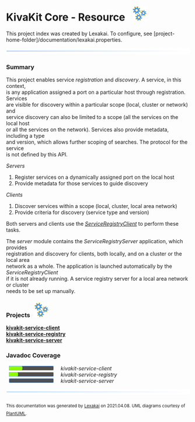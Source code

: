 # KivaKit Core - Resource &nbsp;&nbsp;![](documentation/images/gears-40.png)

This project index was created by Lexakai. To configure, see [project-home-folder]/documentation/lexakai.properties.

![](documentation/images/horizontal-line.png)

[//]: # (start-user-text)

### Summary <a name = "summary"></a>

This project enables service *registration* and *discovery*. A service, in this context,  
is any application assigned a port on a particular host through registration. Services  
are visible for discovery within a particular scope (local, cluster or network) and  
service discovery can also be limited to a scope (all the services on the local host  
or all the services on the network). Services also provide metadata, including a type  
and version, which allows further scoping of searches. The protocol for the service  
is not defined by this API.

*Servers*

1. Register services on a dynamically assigned port on the local host
2. Provide metadata for those services to guide discovery

*Clients*

1. Discover services within a scope (local, cluster, local area network)
2. Provide criteria for discovery (service type and version)

Both servers and clients use the
[*ServiceRegistryClient*](https://github.com/Telenav/kivakit/blob/master/kivakit-service/client/src/main/java/com/telenav/kivakit/service/registry/client/ServiceRegistryClient.java)
to perform these tasks. 

The *server* module contains the *ServiceRegistryServer* application, which provides  
registration and discovery for clients, both locally, and on a cluster or the local area  
network as a whole. The application is launched automatically by the *ServiceRegistryClient*  
if it is not already running. A service registry server for a local area network or cluster  
needs to be set up manually.

[//]: # (end-user-text)

### Projects &nbsp; ![](documentation/images/gears-40.png)

[**kivakit-service-client**](client/README.md)  
[**kivakit-service-registry**](registry/README.md)  
[**kivakit-service-server**](server/README.md)  

### Javadoc Coverage

&nbsp;  ![](documentation/images/meter-30-12.png) &nbsp; &nbsp; *kivakit-service-client*  
&nbsp;  ![](documentation/images/meter-20-12.png) &nbsp; &nbsp; *kivakit-service-registry*  
&nbsp;  ![](documentation/images/meter-0-12.png) &nbsp; &nbsp; *kivakit-service-server*

[//]: # (start-user-text)



[//]: # (end-user-text)

![](documentation/images/horizontal-line.png)

  
<sub>This documentation was generated by [Lexakai](https://github.com/Telenav/lexakai) on 2021.04.08. UML diagrams courtesy
of [PlantUML](http://plantuml.com).</sub>

